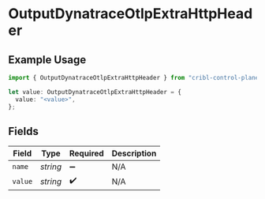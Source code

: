 # OutputDynatraceOtlpExtraHttpHeader

## Example Usage

```typescript
import { OutputDynatraceOtlpExtraHttpHeader } from "cribl-control-plane/models/operations";

let value: OutputDynatraceOtlpExtraHttpHeader = {
  value: "<value>",
};
```

## Fields

| Field              | Type               | Required           | Description        |
| ------------------ | ------------------ | ------------------ | ------------------ |
| `name`             | *string*           | :heavy_minus_sign: | N/A                |
| `value`            | *string*           | :heavy_check_mark: | N/A                |